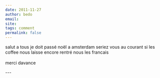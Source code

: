 ```yaml
---
date: 2011-11-27
author: bedo
email: 
site: 
tags: comment
permalink: false
---
```


<p>salut a tous je doit passé noël a amsterdam seriez vous au courant si les coffee nous laisse encore rentré nous les francais <br />
<br />
merci davance<br />
</p>
---